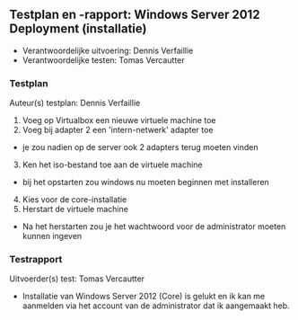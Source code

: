 ## Testplan en -rapport: Windows Server 2012 Deployment (installatie)

* Verantwoordelijke uitvoering: Dennis Verfaillie
* Verantwoordelijke testen: Tomas Vercautter

### Testplan

Auteur(s) testplan: Dennis Verfaillie

1. Voeg op Virtualbox een nieuwe virtuele machine toe  
2. Voeg bij adapter 2 een 'intern-netwerk' adapter toe  
  - je zou nadien op de server ook 2 adapters terug moeten vinden  
3. Ken het iso-bestand toe aan de virtuele machine  
  - bij het opstarten zou windows nu moeten beginnen met installeren  
4. Kies voor de core-installatie  
5. Herstart de virtuele machine  
  - Na het herstarten zou je het wachtwoord voor de administrator moeten kunnen ingeven  

### Testrapport

Uitvoerder(s) test: Tomas Vercautter

- Installatie van Windows Server 2012 (Core) is gelukt en ik kan me aanmelden via het account van de administrator dat ik aangemaakt heb.

